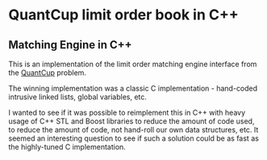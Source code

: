 QuantCup limit order book in C++
================================

## Matching Engine in C++ ##

This is an implementation of the limit order matching engine interface
from the [QuantCup][] problem.

The winning implementation was a classic C implementation - hand-coded
intrusive linked lists, global variables, etc.

I wanted to see if it was possible to reimplement this in C++ with
heavy usage of C++ STL and Boost libraries to reduce the amount of
code used, to reduce the amount of code, not hand-roll our own
data structures, etc.  It seemed an interesting question to see if such
a solution could be as fast as the highly-tuned C implementation.



[QuantCup]: http://www.quantcup.org/home/spec


